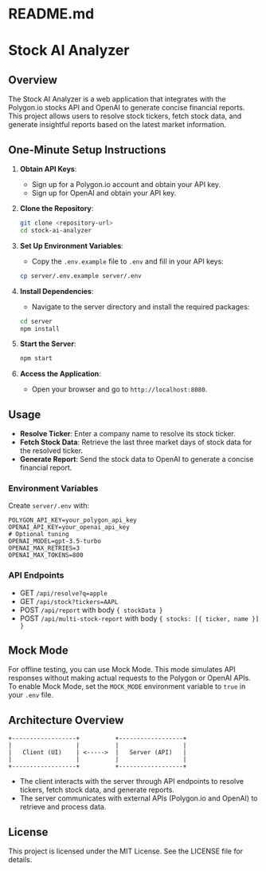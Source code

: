 # README.md

# Stock AI Analyzer

## Overview

The Stock AI Analyzer is a web application that integrates with the Polygon.io stocks API and OpenAI to generate concise financial reports. This project allows users to resolve stock tickers, fetch stock data, and generate insightful reports based on the latest market information.

## One-Minute Setup Instructions

1. **Obtain API Keys**:
   - Sign up for a Polygon.io account and obtain your API key.
   - Sign up for OpenAI and obtain your API key.

2. **Clone the Repository**:
   ```bash
   git clone <repository-url>
   cd stock-ai-analyzer
   ```

3. **Set Up Environment Variables**:
   - Copy the `.env.example` file to `.env` and fill in your API keys:
   ```bash
   cp server/.env.example server/.env
   ```

4. **Install Dependencies**:
   - Navigate to the server directory and install the required packages:
   ```bash
   cd server
   npm install
   ```

5. **Start the Server**:
   ```bash
   npm start
   ```

6. **Access the Application**:
   - Open your browser and go to `http://localhost:8080`.

## Usage

- **Resolve Ticker**: Enter a company name to resolve its stock ticker.
- **Fetch Stock Data**: Retrieve the last three market days of stock data for the resolved ticker.
- **Generate Report**: Send the stock data to OpenAI to generate a concise financial report.

### Environment Variables

Create `server/.env` with:

```
POLYGON_API_KEY=your_polygon_api_key
OPENAI_API_KEY=your_openai_api_key
# Optional tuning
OPENAI_MODEL=gpt-3.5-turbo
OPENAI_MAX_RETRIES=3
OPENAI_MAX_TOKENS=800
```

### API Endpoints

- GET `/api/resolve?q=apple`
- GET `/api/stock?tickers=AAPL`
- POST `/api/report` with body `{ stockData }`
- POST `/api/multi-stock-report` with body `{ stocks: [{ ticker, name }] }`

## Mock Mode

For offline testing, you can use Mock Mode. This mode simulates API responses without making actual requests to the Polygon or OpenAI APIs. To enable Mock Mode, set the `MOCK_MODE` environment variable to `true` in your `.env` file.

## Architecture Overview

```
+------------------+          +------------------+
|                  |          |                  |
|   Client (UI)    | <----->  |   Server (API)   |
|                  |          |                  |
+------------------+          +------------------+
```

- The client interacts with the server through API endpoints to resolve tickers, fetch stock data, and generate reports.
- The server communicates with external APIs (Polygon.io and OpenAI) to retrieve and process data.

## License

This project is licensed under the MIT License. See the LICENSE file for details.